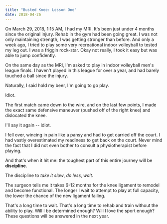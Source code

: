 ```yaml
---
title: "Busted Knee: Lesson One"
date: 2018-04-26
---
```


On March 29, 2018, 1:15 AM, I had my MRI.
It's been just under 4 months since the original injury.
Rehab in the gym had been going great.
I was not only maintaining strength, I was getting stronger than before.
And only a week ago, I tried to play some very recreational indoor volleyball to tested my leg out.
I was a friggin rock-star.
Okay not really, I took it easy but was able to jump confidently.

On the same day as the MRI, I'm asked to play in indoor volleyball men's league finals.
I haven't played in this league for over a year, and had barely touched a ball since the injury.

Naturally, I said hold my beer, I'm going to go play.

Idiot.

The first match came down to the wire, and on the last few points, I made the exact same defensive maneuver (pushed off of the right knee) and dislocated the knee.

I'll say it again -- idiot.

I fell over, wincing in pain like a pansy and had to get carried off the court.
I had vastly overestimated my readiness to get back on the court.
Never mind the fact that I did not even bother to consult a physiotherapist before playing.

And that's when it hit me: the toughest part of this entire journey will be **discipline**.

The discipline to *take it slow*, *do less*, *wait*.

The surgeon tells me it takes 6-12 months for the knee ligament to remodel and become functional.
The longer I wait to attempt to play at full capacity, the lower the chance of the new ligament failing.

That's a long time to wait.
That's a long time to rehab and train without the ability to play.
Will I be determined enough?
Will I love the sport enough?
These questions will be answered in the next year.
